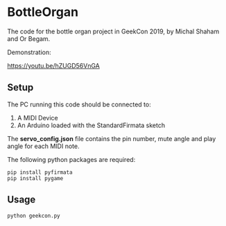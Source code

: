 # BottleOrgan
The code for the bottle organ project in GeekCon 2019, by Michal Shaham and Or Begam. 

Demonstration:

https://youtu.be/hZUGD56VnGA

## Setup
The PC running this code should be connected to:
1. A MIDI Device
2. An Arduino loaded with the StandardFirmata sketch

The **servo_config.json** file contains the pin number, mute angle and play angle for each MIDI note.

The following python packages are required:
 ```
 pip install pyfirmata
 pip install pygame
 ```
 
## Usage

```
python geekcon.py
```

